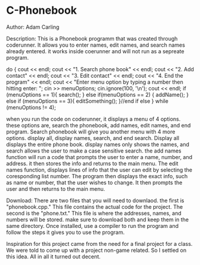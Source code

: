 # C-Phonebook
Author: Adam Carling

Description: This is a Phonebook programm that was created through coderunner. It allows you to enter names, edit names, and search names already entered. it works inside coerunner and will not run as a sepreate program. 

do {
			cout << endl;
			cout << "1. Search phone book" << endl;
			cout << "2. Add contact" << endl;
			cout << "3. Edit contact" << endl;
			cout << "4. End the program" << endl;
			cout << "Enter menu option by typing a number then hitting enter: ";
			cin >> menuOptions;
			cin.ignore(100, '\n');
			cout << endl;
			if (menuOptions == 1){
				search();
			} else if(menuOptions == 2) {
				addName();
			} else if (menuOptions == 3){
				editSomething();
			}//end if else
		} while (menuOptions != 4);

when you run the code on coderunner, it displays a menu of 4 options. these options are, search the phonebook, add names, edit names, and end program. Search phonebook will give you another menu with 4 more options. display all, display names, search, and end search. Display all displays the entire phone book. display names only shows the names, and search allows the user to make a case sensitive search. 
  the add names function will run a code that prompts the user to enter a name, number, and address. it then stores the info and returns to the main menu. 
   The edit names function, displays lines of info that the user can edit by selecting the coresponding list number. The program then displays the exact info, such as name or number, that the user wishes to change. It then prompts the user and then returns to the main menu. 

Download: There are two files that you will need to downlaod. the first is "phonebook.cpp." This file contains the actual code for the project. The second is the "phone.txt." This file is where the addresses, names, and numbers will be stored. make sure to download both and keep them in the same directory. Once installed, use a compiler to run the program and follow the steps it gives you to use the program. 

Inspiration for this project came from the need for a final project for a class. We were told to come up with a project non-game related. So I settled on this idea. All in all it turned out decent. 

